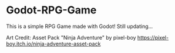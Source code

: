 # Godot-RPG-Game
This is a simple RPG Game made with Godot! Still updating...

Art Credit: Asset Pack "Ninja Adventure" by pixel-boy
https://pixel-boy.itch.io/ninja-adventure-asset-pack
